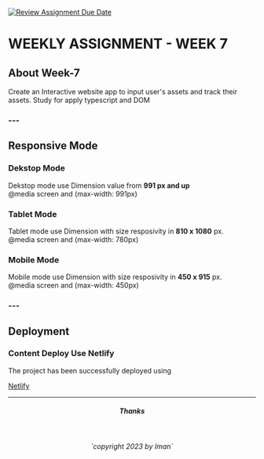 [![Review Assignment Due Date](https://classroom.github.com/assets/deadline-readme-button-24ddc0f5d75046c5622901739e7c5dd533143b0c8e959d652212380cedb1ea36.svg)](https://classroom.github.com/a/jmQFTmFT)


<h1>WEEKLY ASSIGNMENT - WEEK 7</h1>


<div>
<h2>About Week-7</h2>

<p>Create an Interactive website app to input user's assets and track their assets. Study for apply typescript and DOM
</p>

</div>

### ---

<div>
<h2>Responsive Mode</h2>

<h3>Dekstop Mode</h3>
<p>Dekstop mode use Dimension value from <b>991 px and up</b>
</br>@media screen and (max-width: 991px)
</p>

<h3>Tablet Mode</h3>
<p>Tablet mode use Dimension with size resposivity in <b>810 x 1080</b> px.
</br>@media screen and (max-width: 780px)
</p>

<h3>Mobile Mode</h3>
<p>Mobile mode use Dimension with size resposivity in <b>450 x 915</b> px.
</br>@media screen and (max-width: 450px)
</p>
</div>



### ---
</div>
<h2>Deployment</H2>

<h3> Content Deploy Use Netlify</h3>
<p>The project has been successfully deployed using 
</p>

[Netlify](https://week7-marisiman.netlify.app/)

</div>







---
<h5 style = "text-align : center">Thanks</h5></br>
<p style = "text-align : center"><i>`copyright 2023 by Iman`</i></p>